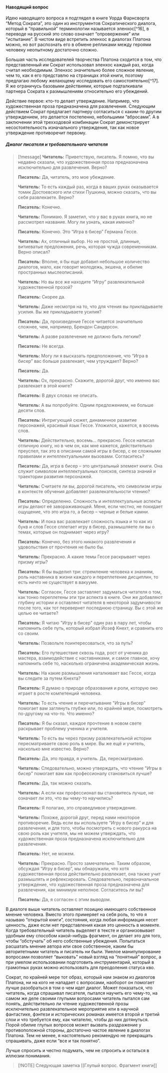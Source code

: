 #### Наводящий вопрос

Идею наводящего вопроса я подглядел в книге Уорда Фарнсворта “Метод Сократа”, это один из инструментов Сократического диалога, который в “правильной” терминологии называется эленхос[^16], в переводе на русский это слово означает “опровержение” или “испытание”. В чистом виде встретить эленхос в диалогах Платона можно, но вот распознать его в обмене репликами между героями человеку неопытному достаточно сложно.

Большая часть исследователей творчества Платона сходится в том, что представленный им Сократ использовал эленхос каждый раз, когда считал необходимым. Эленхос значительно более сложное явление, чем то, как я его представлю на страницах этой книги, поэтому предлагаю любому желающему исследовать его самостоятельно[^17]. Я же ограничусь базовыми действиями, которые подталкивали партнера Сократа к размышлениям относительно его убеждений.

Действие первое: кто-то делает утверждение. Например, что художественная проза предназначена для развлечения. Следующим действием Сократ предлагает партнеру согласиться с каким-то другим утверждением, это делается постепенно, небольшими “вбросами”. А в заключении этой трехходовой комбинации Сократ демонстрирует несостоятельность изначального утверждения, так как новое утверждение противоречит первому.

##### Диалог писателя и требовательного читателя

> [!message]
> **Читатель:** Приветствую, писатель. Я помню, что вы недавно сказали, что художественная проза предназначена исключительно для развлечения. Верно?
> 
> **Писатель:** Да, читатель, это мое убеждение.
> 
> **Читатель:** То есть каждый раз, когда в ваших руках оказывается томик Достоевского или стихи Пушкина, можно сказать, что вы себя развлекаете. Верно?
> 
> **Писатель:** Конечно.
> 
> **Читатель:** Понимаю. Я заметил, что у вас в руках книга, но не рассмотрел название. Могу ли узнать, какая именно?
> 
> **Писатель:** Конечно. Это “Игра в бисер” Германа Гессе.
> 
> **Читатель:** Ах, отличный выбор. Но не простой, длинные, витиеватые предложения, речь, которая чужда современникам. Верно описал?
> 
> **Писатель:** Вполне, я бы еще добавил небольшое количество диалогов, мало, как говорит молодежь, экшена, и обилие пространных мыслеописаний.
> 
> **Читатель:** Но вы все же находите “Игру” развлекательной художественной прозой?
> 
> **Писатель:** Скорее да.
> 
> **Читатель:** Даже несмотря на то, что для чтения вы прикладываете усилия. Вы же прикладываете усилия?
> 
> **Писатель:** Да, произведение Гессе читается значительно сложнее, чем, например, Брендон Сандерсон.
> 
> **Читатель:** А разве развлечение не должно быть легким?
> 
> **Писатель:** Не всегда.
> 
> **Читатель:** Могу ли я высказать предположение, что “Игра в бисер” вас больше развлекает, чем утруждает? Верно?
> 
> **Писатель:** Да.
> 
> **Читатель:** Ох, прекрасно. Скажите, дорогой друг, что именно вас развлекает в этой книге?
> 
> **Писатель:** В двух словах не описать.
> 
> **Читатель:** А вы попробуйте. Одним предложением, не больше десяти слов.
> 
> **Писатель:** Интригующий сюжет, динамичное развитие персонажей, красивый язык Гессе. Уложился, кажется, в восемь слов.
> 
> **Читатель:** Действительно, восемь… прекрасно. Гессе написал отличную книгу, но в чем он, как мне кажется, действительно преуспел, так это в описании самой игры в бисер, с ее сложными правилами и интеллектуальными вызовами. Согласитесь?
> 
> **Писатель:** Да, игра в бисер – это центральный элемент книги. Она служит символом интеллектуальных поисков, синтеза знаний и траектории развития персонажей.
> 
> **Читатель:** Считаете ли вы, дорогой писатель, что символизм игры в контексте обучения добавляет развлекательности чтению?
> 
> **Писатель:** Определенно. Сложность и интеллектуальные аспекты игры делают её завораживающей. Меня, если честно, не покидает ощущение, что это игра го, а бисер – черные и белые камни.
> 
> **Читатель:** И пока вас развлекает сложность языка и то как из букв и слов Гессе сплетает игру в бисер, размышляете ли вы о темах, которые он поднимает через игру?
> 
> **Писатель:** Конечно, без этого никакого развлечения и удовольствия от прочтения не было бы.
> 
> **Читатель:** Прекрасно. А какие темы Гессе раскрывает через призму игры?
> 
> **Писатель:** Я бы выделил три: стремление человека к знаниям, роль наставника в жизни каждого и переплетение дисциплин, то есть ничто не существует в вакууме.
> 
> **Читатель:** Согласен, Гессе заставляет задуматься читателя о том, как тонко переплетены эти три аспекта в книге. Они же добавляют глубину истории и оставляют читателя в некоторой задумчивости после того, как тот перевернет последнюю страницу. Вы с этой же целью ее читаете?
> 
> **Писатель:** Я читаю "Игру в бисер" один раз в пару лет, чтобы напомнить себе путь, который избрал Йозеф Кнехт, и сравнить его со своим.
> 
> **Читатель:** Позвольте поинтересоваться, что за путь?
> 
> **Писатель:** Его путешествие сквозь года, рост от ученика до мастера, взаимодействие с наставниками, и самое главное, хочу напомнить себе то, насколько ограничена академическая жизнь.
> 
> **Читатель:** На какие размышления наталкивает вас Гессе, когда вы следите за путем Кнехта?
> 
> **Писатель:** Я думаю о природе образования и роли, которую оно играет в росте компетенций человека.
> 
> **Читатель:** То есть чтение и перечитывание "Игры в бисер" помогает вам заглянуть глубже или, по крайней мере, посмотреть по-другому на что-то. Что именно?
> 
> **Писатель:** Я бы сказал, каждое прочтение в новом свете раскрывает проблему ученика и учителя.
> 
> **Читатель:** То есть вы через призму развлекательной истории пересматриваете свою роль в мире. Вы же ещё и учитель, насколько мне известно. Верно?
> 
> **Писатель:** Да, это правда, я учитель. Да, пересматриваю.
> 
> **Читатель:** Следовательно, можно утверждать, что чтение "Игры в бисер" помогает вам как профессионалу становиться лучше?
> 
> **Писатель:** Да, так можно сказать.
> 
> **Читатель:** А если как профессионал вы становитесь лучше, не означает ли это, что вы чему-то научились?
> 
> **Писатель:** Я полагаю, это справедливое утверждение.
> 
> **Читатель:** Похоже, дорогой друг, перед нами некоторое противоречие. Ведь если вы используете “Игру в бисер” и для развлечения, и для того, чтобы посмотреть с нового ракурса на свою роль как учителя, мы не можем утверждать, что художественная проза предназначена исключительно для развлечения.
> 
> **Писатель:** Нет, не можем.
> 
> **Читатель:** Прекрасно. Просто замечательно. Таким образом, обсуждая “Игру в бисер”, мы обнаружили, что хотя художественная проза действительно развлекает, она также учит размышлять и рефлексировать. Следовательно, первоначальное утверждение, что художественная проза предназначена для развлечения, как минимум неполное. Согласитесь ли вы?
> 
> **Писатель:** Да, я согласен с этим выводом.

В диалоге выше читатель оставляет позицию имеющего собственное мнение человека. Вместо этого примеряет на себя роль, то что я называю “открытой книги”, состояния, когда любая информация несет ценность, даже если нет представления какая это ценность в моменте. Когда требовательный читатель выделяет в тексте и организовывает удобным ему способом какой-нибудь фрагмент, он делает это для того, чтобы “обстучать” об него собственные убеждения. Попытаться расшатать мнение автора или свое собственное, каким бы авторитетными читатель и писатель ни были. Умелое манипулирование вопросами позволяет “выковать” новый взгляд на “понятный” вопрос, а при умелом использовании подготовить инструментарий, который в грамотных руках можно использовать для преодоления статуса кво.

Сократ, по крайней мере тот образ, который нам знаком из диалогов Платона, ни на кого не нападает с вопросами, наоборот он помогает лучше разобраться в том о чем идет диалог. Может показаться, что читатель, когда спрашивал писателя, пытался научить его чему-то, на самом же деле своими глупыми вопросами читатель пытался сам понять, действительно ли чтение художественной прозы исключительно развлекательное мероприятие или в научной фантастике, фэнтези и исторических романах имеется второй и третий слои и что требуется ему, как читателю, чтобы до них дотянуться. Порой обилие глупых вопросов может вызвать раздражение у противоположной стороны, достаточно частое явление в диалогах Платона. Тем не менее, я настоятельно рекомендую не прекращать спрашивать, даже если “все и так понятно”.

Лучше спросить и честно подумать, чем не спросить и остаться в иллюзии понимания.

> [!NOTE] Следующая заметка
> [[Глупый вопрос. Фрагмент книги]]